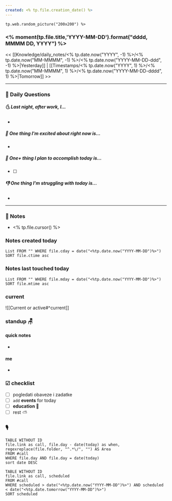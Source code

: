 ```yaml
---
created: <% tp.file.creation_date() %>
---
```

    tp.web.random_picture("200x200") %>
### <% moment(tp.file.title,'YYYY-MM-DD').format("dddd, MMMM DD, YYYY") %>

<< [[Knowledge/daily_notes/<% tp.date.now("YYYY", -1) %>/<% tp.date.now("MM-MMMM", -1) %>/<% tp.date.now("YYYY-MM-DD-ddd", -1) %>|Yesterday]] | [[Timestamps/<% tp.date.now("YYYY", 1) %>/<% tp.date.now("MM-MMMM", 1) %>/<% tp.date.now("YYYY-MM-DD-dddd", 1) %>|Tomorrow]] >>

___
### 📅 Daily Questions
##### 🌜 **Last night, after work, I...**
- 

##### 🙌 **One thing I'm excited about right now is...**
- 

##### 🚀 **One+ thing I plan to accomplish today is...**
- [ ] 

##### 👎 **One thing I'm struggling with today is...**
- 

---
### 📝 Notes
- <% tp.file.cursor() %>

### Notes created today
```dataview
List FROM "" WHERE file.cday = date("<%tp.date.now("YYYY-MM-DD")%>") SORT file.ctime asc
```

### Notes last touched today
```dataview
List FROM "" WHERE file.mday = date("<%tp.date.now("YYYY-MM-DD")%>") SORT file.mtime asc
`````
### **current**
![[Current or active#^current]]

### **standup** 🪑

#### quick notes
- 
#### me 
- 

### ☑ checklist
- [ ] pogledati  obaveze i zadatke
- [ ] `add` **events** for today
- [ ] **education 🎒**
- [ ] rest ⛅ 

### 🎙

```dataview
TABLE WITHOUT ID
file.link as call, file.day - date(today) as when, regexreplace(file.folder, "^.*\/", "") AS Area
FROM #call
WHERE file.day AND file.day = date(today)
sort date DESC
```

```dataview
TABLE WITHOUT ID
file.link as call, scheduled
FROM #call
WHERE scheduled > date("<%tp.date.now("YYYY-MM-DD")%>") AND scheduled < date("<%tp.date.tomorrow("YYYY-MM-DD")%>")
SORT scheduled
```
